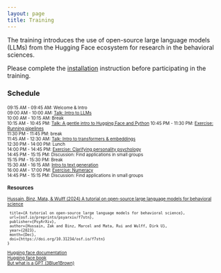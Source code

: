 ```yaml
---
layout: page
title: Training
---
```


The training introduces the use of open-source large language models (LLMs) from the Hugging Face ecosystem for research in the behavioral sciences. 

Please complete the <a href="menu/installation.html">installation</a> instruction before participating in the training. 

### Schedule

<font style="font-size:10">09:15 AM - 09:45 AM: Welcome & Intro<br>
09:00 AM - 10:00 AM: [Talk: Intro to LLMs]()<br>
10:00 AM - 10:15 AM: Break<br>
10:15 AM - 10:45 PM: [Talk: A gentle intro to Hugging Face and Python]()
10:45 PM - 11:30 PM: [Exercise: Running pipelines]()<br>
11:30 PM - 11:45 PM: break<br> 
11:45 AM - 12:30 AM: [Talk: Intro to transformers & embeddings]()<br>
12:30 PM - 14:00 PM: Lunch<br>
14:00 PM - 14:45 PM: [Exercise: Clarifying personality psychology]()<br>
14:45 PM - 15:15 PM: Discussion: Find applications in small groups<br>
15:15 PM - 15:30 PM: Break<br>
15:30 AM - 16:15 AM: [Intro to text generation]()<br>
16:00 AM - 17:00 PM: [Exercise: Numeracy]()<br>
14:45 PM - 15:15 PM: Discussion: Find applications in small groups<br>

### Resources

<a href="https://osf.io/preprints/psyarxiv/f7stn">Hussain, Binz, Mata, & Wulff (2024) A tutorial on open-source large language models for behavioral science
</a>
```@misc{hussain_binz_mata_wulff_2023,
 title={A tutorial on open-source large language models for behavioral science},
 url={osf.io/preprints/psyarxiv/f7stn},
 publisher={PsyArXiv},
 author={Hussain, Zak and Binz, Marcel and Mata, Rui and Wulff, Dirk U},
 year={2023},
 month={Dec},
 doi={https://doi.org/10.31234/osf.io/f7stn}
}
```

[Hugging face documentation](https://huggingface.co/docs)<br>
[Hugging face book](https://transformersbook.com/)<br>
[But what is a GPT (3Blue1Brown)](https://www.youtube.com/watch?v=wjZofJX0v4M&list=PLZHQObOWTQDNU6R1_67000Dx_ZCJB-3pi&index=5)<br>

